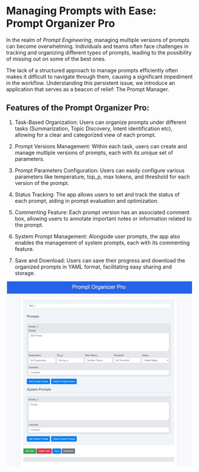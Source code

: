 # Managing Prompts with Ease: Prompt Organizer Pro

In the realm of *Prompt Engineering*, managing multiple versions of prompts can become overwhelming. Individuals and teams often face challenges in tracking and organizing different types of prompts, leading to the possibility of missing out on some of the best ones.

The lack of a structured approach to manage prompts efficiently often makes it difficult to navigate through them, causing a significant impediment in the workflow. Understanding this persistent issue, we introduce an application that serves as a beacon of relief: The Prompt Manager.

## Features of the Prompt Organizer Pro:
1. Task-Based Organization:
Users can organize prompts under different tasks (Summarization, Topic Discovery, Intent identification etc), allowing for a clear and categorized view of each prompt.

2. Prompt Versions Management:
Within each task, users can create and manage multiple versions of prompts, each with its unique set of parameters.

3. Prompt Parameters Configuration:
Users can easily configure various parameters like temperature, top_p, max tokens, and threshold for each version of the prompt.

4. Status Tracking:
The app allows users to set and track the status of each prompt, aiding in prompt evaluation and optimization.

5. Commenting Feature:
Each prompt version has an associated comment box, allowing users to annotate important notes or information related to the prompt.

6. System Prompt Management:
Alongside user prompts, the app also enables the management of system prompts, each with its commenting feature.

7. Save and Download:
Users can save their progress and download the organized prompts in YAML format, facilitating easy sharing and storage.

<p align="center">
  <img src="assets/capture_1.jpeg" width="500" height="500" alt="Prompt Manager">
</p>